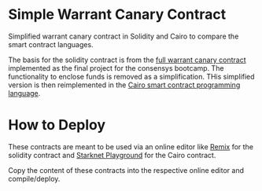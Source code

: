 # Simple Warrant Canary Contract
Simplified warrant canary contract in Solidity and Cairo to compare the smart contract languages.

The basis for the solidity contract is from the [full warrant canary contract](https://github.com/haurog/blockchain-developer-bootcamp-final-project) implemented as the final project for the consensys bootcamp. The functionality to  enclose funds is removed as a simplification. THis simplified version is then reimplemented in the [Cairo smart contract programming language](https://www.cairo-lang.org/docs/). 


# How to Deploy

These contracts are meant to be used via an online editor like [Remix](http://remix.ethereum.org/) for the solidity contract and [Starknet Playground](https://starknet.io/playground) for the Cairo contract.

Copy the content of these contracts into the respective online editor and compile/deploy.

